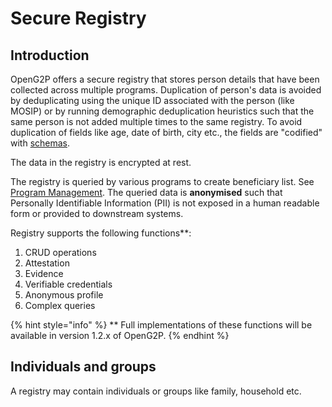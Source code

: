 # Secure Registry

## Introduction

OpenG2P offers a secure registry that stores person details that have been collected across multiple programs.  Duplication of person's data is avoided by deduplicating using the unique ID associated with the person (like MOSIP) or by running demographic deduplication heuristics such that the same person is not added multiple times to the same registry. To avoid duplication of fields like age, date of birth, city etc.,  the fields are "codified" with [schemas](schema-for-fields.md).&#x20;

The data in the registry is encrypted at rest. &#x20;

The registry is queried by various programs to create beneficiary list.  See [Program Management](../beneficiary-management.md). The queried data is **anonymised** such that Personally Identifiable Information (PII) is not exposed in a human readable form or provided to downstream systems.&#x20;

Registry supports the following functions\*\*:

1. CRUD operations
2. Attestation
3. Evidence
4. Verifiable credentials
5. Anonymous profile
6. Complex queries

{% hint style="info" %}
\*\* Full implementations of these functions will be available in version 1.2.x of OpenG2P.
{% endhint %}

## Individuals and groups

A registry may contain individuals or groups like family, household etc.&#x20;





